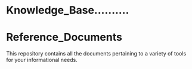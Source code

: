# Knowledge_Base..........

# Reference_Documents

This repository contains all the documents pertaining to a variety of tools for your informational needs.
